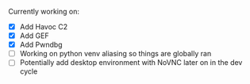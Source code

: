 Currently working on:


- [X] Add Havoc C2
- [X] Add GEF
- [X] Add Pwndbg 
- [ ] Working on python venv aliasing so things are globally ran
- [ ] Potentially add desktop environment with NoVNC later on in the dev cycle

